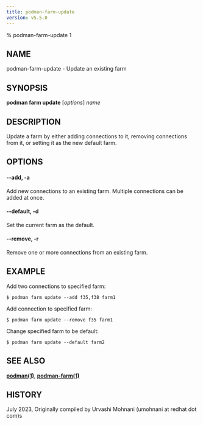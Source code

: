 ```yaml
---
title: podman-farm-update
version: v5.5.0
---
```


% podman-farm-update 1

## NAME
podman\-farm\-update - Update an existing farm

## SYNOPSIS
**podman farm update** [*options*] *name*

## DESCRIPTION
Update a farm by either adding connections to it, removing connections from it, or setting it as the new
default farm.

## OPTIONS

#### **--add**, **-a**

Add new connections to an existing farm. Multiple connections can be added at once.

#### **--default**, **-d**

Set the current farm as the default.

#### **--remove**, **-r**

Remove one or more connections from an existing farm.

## EXAMPLE

Add two connections to specified farm:
```
$ podman farm update --add f35,f38 farm1
```

Add connection to specified farm:
```
$ podman farm update --remove f35 farm1
```

Change specified farm to be default:
```
$ podman farm update --default farm2
```

## SEE ALSO
**[podman(1)](podman.1.md)**, **[podman-farm(1)](podman-farm.1.md)**

## HISTORY
July 2023, Originally compiled by Urvashi Mohnani (umohnani at redhat dot com)s
